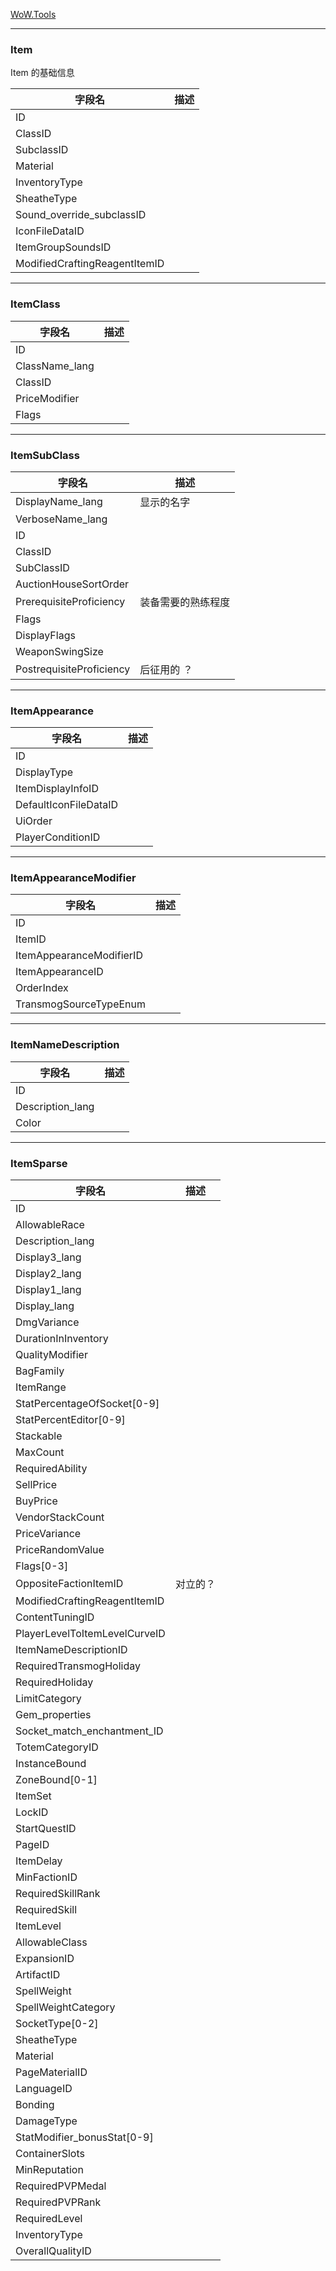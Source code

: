 
[WoW.Tools](https://wow.tools/dbc)

---

### Item

Item 的基础信息

字段名|描述
---|---
ID|
ClassID|
SubclassID|
Material|
InventoryType|
SheatheType|
Sound_override_subclassID|
IconFileDataID|
ItemGroupSoundsID|
ModifiedCraftingReagentItemID|

---

### ItemClass

字段名|描述
---|---
ID|
ClassName_lang|
ClassID|
PriceModifier|
Flags|

---

### ItemSubClass

字段名|描述
---|---
DisplayName_lang| 显示的名字
VerboseName_lang|
ID|
ClassID|
SubClassID|
AuctionHouseSortOrder|
PrerequisiteProficiency| 装备需要的熟练程度
Flags|
DisplayFlags|
WeaponSwingSize|
PostrequisiteProficiency| 后征用的 ？

---

### ItemAppearance

字段名|描述
---|---
ID|
DisplayType|
ItemDisplayInfoID|
DefaultIconFileDataID|
UiOrder|
PlayerConditionID|

---

### ItemAppearanceModifier

字段名|描述
---|---
ID|
ItemID|
ItemAppearanceModifierID|
ItemAppearanceID|
OrderIndex|
TransmogSourceTypeEnum|

---

### ItemNameDescription

字段名|描述
---|---
ID|
Description_lang|
Color|

---

### ItemSparse

字段名|描述
---|---
ID|
AllowableRace|
Description_lang|
Display3_lang|
Display2_lang|
Display1_lang|
Display_lang|
DmgVariance|
DurationInInventory|
QualityModifier|
BagFamily|
ItemRange|
StatPercentageOfSocket[0-9]|
StatPercentEditor[0-9]|
Stackable|
MaxCount|
RequiredAbility|
SellPrice|
BuyPrice|
VendorStackCount|
PriceVariance|
PriceRandomValue|
Flags[0-3]|
OppositeFactionItemID| 对立的？
ModifiedCraftingReagentItemID|
ContentTuningID|
PlayerLevelToItemLevelCurveID|
ItemNameDescriptionID|
RequiredTransmogHoliday|
RequiredHoliday|
LimitCategory|
Gem_properties|
Socket_match_enchantment_ID|
TotemCategoryID|
InstanceBound|
ZoneBound[0-1]|
ItemSet|
LockID|
StartQuestID|
PageID|
ItemDelay|
MinFactionID|
RequiredSkillRank|
RequiredSkill|
ItemLevel|
AllowableClass|
ExpansionID|
ArtifactID|
SpellWeight|
SpellWeightCategory|
SocketType[0-2]|
SheatheType|
Material|
PageMaterialID|
LanguageID|
Bonding|
DamageType|
StatModifier_bonusStat[0-9]|
ContainerSlots|
MinReputation|
RequiredPVPMedal|
RequiredPVPRank|
RequiredLevel|
InventoryType|
OverallQualityID|